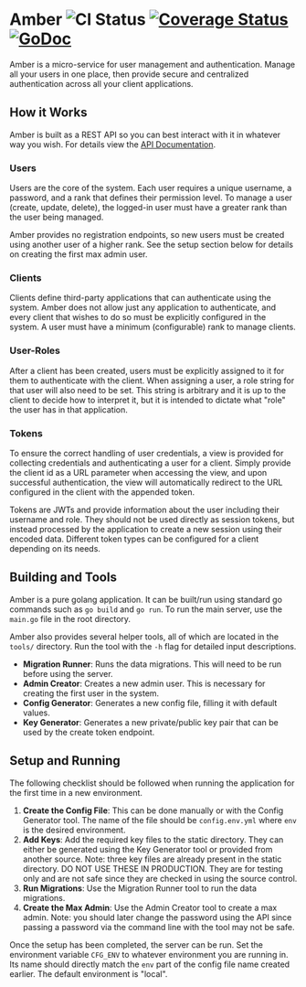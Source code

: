 # Amber ![CI Status](https://github.com/mhogar/amber/actions/workflows/CI.yml/badge.svg) [![Coverage Status](https://coveralls.io/repos/github/mhogar/amber/badge.svg)](https://coveralls.io/github/mhogar/amber) [![GoDoc](https://godoc.org/github.com/mhogar/amber?status.svg)](https://pkg.go.dev/github.com/mhogar/amber)

Amber is a micro-service for user management and authentication. Manage all your users in one place, then provide secure and centralized authentication across all your client applications.

## How it Works

Amber is built as a REST API so you can best interact with it in whatever way you wish. For details view the [API Documentation](https://github.com/mhogar/amber/wiki/API-Documentation).

### Users

Users are the core of the system. Each user requires a unique username, a password, and a rank that defines their permission level. To manage a user (create, update, delete), the logged-in user must have a greater rank than the user being managed.

Amber provides no registration endpoints, so new users must be created using another user of a higher rank. See the setup section below for details on creating the first max admin user.

### Clients

Clients define third-party applications that can authenticate using the system. Amber does not allow just any application to authenticate, and every client that wishes to do so must be explicitly configured in the system. A user must have a minimum (configurable) rank to manage clients.

### User-Roles

After a client has been created, users must be explicitly assigned to it for them to authenticate with the client. When assigning a user, a role string for that user will also need to be set. This string is arbitrary and it is up to the client to decide how to interpret it, but it is intended to dictate what "role" the user has in that application.

### Tokens

To ensure the correct handling of user credentials, a view is provided for collecting credentials and authenticating a user for a client. Simply provide the client id as a URL parameter when accessing the view, and upon successful authentication, the view will automatically redirect to the URL configured in the client with the appended token.

Tokens are JWTs and provide information about the user including their username and role. They should not be used directly as session tokens, but instead processed by the application to create a new session using their encoded data. Different token types can be configured for a client depending on its needs.

## Building and Tools

Amber is a pure golang application. It can be built/run using standard go commands such as `go build` and `go run`. To run the main server, use the `main.go` file in the root directory.

Amber also provides several helper tools, all of which are located in the `tools/` directory. Run the tool with the `-h` flag for detailed input descriptions.
- __Migration Runner__: Runs the data migrations. This will need to be run before using the server.
- __Admin Creator__: Creates a new admin user. This is necessary for creating the first user in the system.
- __Config Generator__: Generates a new config file, filling it with default values.
- __Key Generator__: Generates a new private/public key pair that can be used by the create token endpoint.

## Setup and Running

The following checklist should be followed when running the application for the first time in a new environment.
1. __Create the Config File__: This can be done manually or with the Config Generator tool. The name of the file should be `config.env.yml` where `env` is the desired environment.
1. __Add Keys__: Add the required key files to the static directory. They can either be generated using the Key Generator tool or provided from another source. Note: three key files are already present in the static directory. DO NOT USE THESE IN PRODUCTION. They are for testing only and are not safe since they are checked in using the source control.
1. __Run Migrations__: Use the Migration Runner tool to run the data migrations.
1. __Create the Max Admin__: Use the Admin Creator tool to create a max admin. Note: you should later change the password using the API since passing a password via the command line with the tool may not be safe.

Once the setup has been completed, the server can be run. Set the environment variable `CFG_ENV` to whatever environment you are running in. Its name should directly match the `env` part of the config file name created earlier. The default environment is "local".
